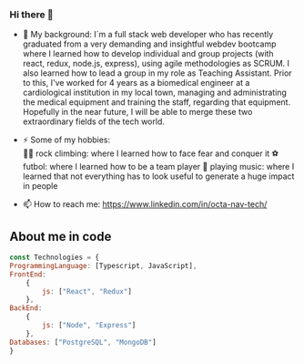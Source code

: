 ### Hi there 👋

- 🔭 My background: I´m a full stack web developer who has recently graduated from a very demanding and insightful webdev bootcamp where I learned how to develop individual and group projects (with react, redux, node.js, express), using agile methodologies as SCRUM. I also learned how to lead a group in my role as Teaching Assistant. Prior to this, I've worked for 4 years as a biomedical engineer at a cardiological institution in my local town, managing and administrating the medical equipment and training the staff, regarding that equipment. Hopefully in the near future, I will be able to merge these two extraordinary fields of the tech world.

- ⚡  Some of my hobbies:  
    🧗‍♂️ rock climbing: where I learned how to face fear and conquer it
    ⚽ futbol: where I learned how to be a team player
    🎸 playing music: where I learned that not everything has to look useful to generate a huge impact in people

- 📫 How to reach me: https://www.linkedin.com/in/octa-nav-tech/


## About me in code

```javascript
const Technologies = {
ProgrammingLanguage: [Typescript, JavaScript],
FrontEnd: 
	{
		js: ["React", "Redux"]
	},
BackEnd: 
	{
		js: ["Node", "Express"]
	},
Databases: ["PostgreSQL", "MongoDB"]
}
```
